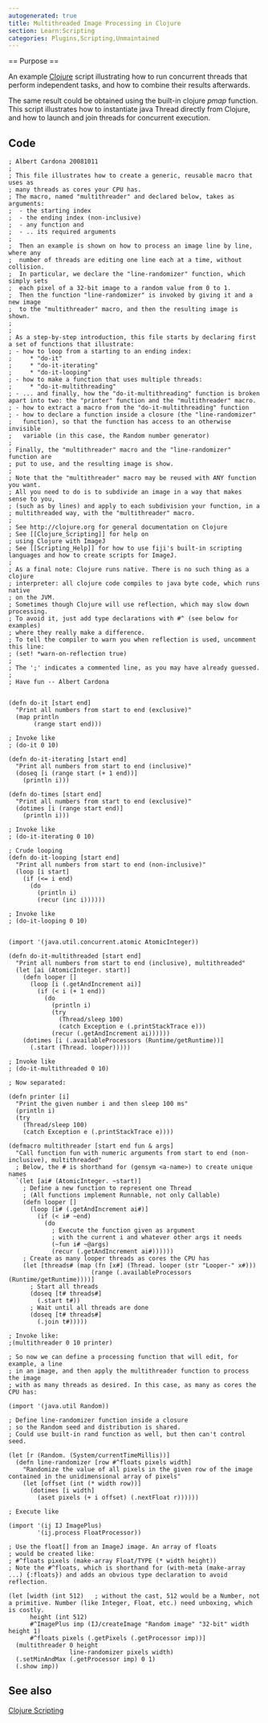 ```yaml
---
autogenerated: true
title: Multithreaded Image Processing in Clojure
section: Learn:Scripting
categories: Plugins,Scripting,Unmaintained
---
```


== Purpose ==

An example [Clojure](/scripting/clojure) script illustrating how to run concurrent threads that perform independent tasks, and how to combine their results afterwards.

The same result could be obtained using the built-in clojure <i>pmap</i> function. This script illustrates how to instantiate java Thread directly from Clojure, and how to launch and join threads for concurrent execution.

## Code

    ; Albert Cardona 20081011
    ;
    ; This file illustrates how to create a generic, reusable macro that uses as
    ; many threads as cores your CPU has.
    ; The macro, named "multithreader" and declared below, takes as arguments:
    ;  - the starting index
    ;  - the ending index (non-inclusive)
    ;  - any function and
    ;  - .. its required arguments
    ;
    ;  Then an example is shown on how to process an image line by line, where any
    ;  number of threads are editing one line each at a time, without collision.
    ;  In particular, we declare the "line-randomizer" function, which simply sets
    ;  each pixel of a 32-bit image to a random value from 0 to 1.
    ;  Then the function "line-randomizer" is invoked by giving it and a new image
    ;  to the "multithreader" macro, and then the resulting image is shown.
    ;
    ;
    ; As a step-by-step introduction, this file starts by declaring first a set of functions that illustrate:
    ; - how to loop from a starting to an ending index:
    ;     * "do-it"
    ;     * "do-it-iterating"
    ;     * "do-it-looping"
    ; - how to make a function that uses multiple threads:
    ;     * "do-it-multithreading"
    ; - ... and finally, how the "do-it-multithreading" function is broken apart into two: the "printer" function and the "multithreader" macro.
    ; - how to extract a macro from the "do-it-multithreading" function
    ; - how to declare a function inside a closure (the "line-randomizer"
    ;   function), so that the function has access to an otherwise invisible
    ;   variable (in this case, the Random number generator)
    ;
    ; Finally, the "multithreader" macro and the "line-randomizer" function are
    ; put to use, and the resulting image is show.
    ; 
    ; Note that the "multithreader" macro may be reused with ANY function you want.
    ; All you need to do is to subdivide an image in a way that makes sense to you,
    ; (such as by lines) and apply to each subdivision your function, in a
    ; multithreaded way, with the "multithreader" macro.
    ;
    ; See http://clojure.org for general documentation on Clojure
    ; See [[Clojure_Scripting]] for help on
    ; using Clojure with ImageJ
    ; See [[Scripting_Help]] for how to use fiji's built-in scripting languages and how to create scripts for ImageJ.
    ;
    ; As a final note: Clojure runs native. There is no such thing as a clojure
    ; interpreter: all clojure code compiles to java byte code, which runs native
    ; on the JVM.
    ; Sometimes though Clojure will use reflection, which may slow down processing.
    ; To avoid it, just add type declarations with #^ (see below for examples)
    ; where they really make a difference.
    ; To tell the compiler to warn you when reflection is used, uncomment this line:
    ; (set! *warn-on-reflection true)
    ;
    ; The ';' indicates a commented line, as you may have already guessed.
    ;
    ; Have fun -- Albert Cardona


    (defn do-it [start end]
      "Print all numbers from start to end (exclusive)"
      (map println
           (range start end)))

    ; Invoke like
    ; (do-it 0 10)

    (defn do-it-iterating [start end]
      "Print all numbers from start to end (inclusive)"
      (doseq [i (range start (+ 1 end))]
        (println i)))

    (defn do-times [start end]
      "Print all numbers from start to end (exclusive)"
      (dotimes [i (range start end)]
        (println i)))

    ; Invoke like
    ; (do-it-iterating 0 10)

    ; Crude looping
    (defn do-it-looping [start end]
      "Print all numbers from start to end (non-inclusive)"
      (loop [i start]
        (if (<= i end)
          (do
            (println i)
            (recur (inc i))))))

    ; Invoke like
    ; (do-it-looping 0 10)


    (import '(java.util.concurrent.atomic AtomicInteger))

    (defn do-it-multithreaded [start end]
      "Print all numbers from start to end (inclusive), multithreaded"
      (let [ai (AtomicInteger. start)]
        (defn looper []
          (loop [i (.getAndIncrement ai)]
            (if (< i (+ 1 end))
              (do
                (println i)
                (try
                  (Thread/sleep 100)
                  (catch Exception e (.printStackTrace e)))
                (recur (.getAndIncrement ai))))))
        (dotimes [i (.availableProcessors (Runtime/getRuntime))]
          (.start (Thread. looper)))))

    ; Invoke like
    ; (do-it-multithreaded 0 10)

    ; Now separated:

    (defn printer [i]
      "Print the given number i and then sleep 100 ms"
      (println i)
      (try
        (Thread/sleep 100)
        (catch Exception e (.printStackTrace e))))

    (defmacro multithreader [start end fun & args]
      "Call function fun with numeric arguments from start to end (non-inclusive), multithreaded"
      ; Below, the # is shorthand for (gensym <a-name>) to create unique names
      `(let [ai# (AtomicInteger. ~start)]
        ; Define a new function to represent one Thread
        ; (All functions implement Runnable, not only Callable)
        (defn looper []
          (loop [i# (.getAndIncrement ai#)]
            (if (< i# ~end)
              (do
                ; Execute the function given as argument
                ; with the current i and whatever other args it needs
                (~fun i# ~@args)
                (recur (.getAndIncrement ai#))))))
        ; Create as many looper threads as cores the CPU has
        (let [threads# (map (fn [x#] (Thread. looper (str "Looper-" x#)))
                           (range (.availableProcessors (Runtime/getRuntime))))]
          ; Start all threads
          (doseq [t# threads#]
            (.start t#))
          ; Wait until all threads are done
          (doseq [t# threads#]
            (.join t#)))))

    ; Invoke like:
    ;(multithreader 0 10 printer)

    ; So now we can define a processing function that will edit, for example, a line
    ; in an image, and then apply the multithreader function to process the image
    ; with as many threads as desired. In this case, as many as cores the CPU has:

    (import '(java.util Random))

    ; Define line-randomizer function inside a closure
    ; so the Random seed and distribution is shared.
    ; Could use built-in rand function as well, but then can't control seed.

    (let [r (Random. (System/currentTimeMillis))]
      (defn line-randomizer [row #^floats pixels width]
        "Randomize the value of all pixels in the given row of the image contained in the unidimensional array of pixels"
        (let [offset (int (* width row))]
          (dotimes [i width]
            (aset pixels (+ i offset) (.nextFloat r))))))

    ; Execute like

    (import '(ij IJ ImagePlus)
            '(ij.process FloatProcessor))

    ; Use the float[] from an ImageJ image. An array of floats
    ; would be created like:
    ; #^floats pixels (make-array Float/TYPE (* width height))
    ; Note the #^floats, which is shorthand for (with-meta (make-array ...) {:floats}) and adds an obvious type declaration to avoid reflection.

    (let [width (int 512)   ; without the cast, 512 would be a Number, not a primitive. Number (like Integer, Float, etc.) need unboxing, which is costly.
          height (int 512)
          #^ImagePlus imp (IJ/createImage "Random image" "32-bit" width height 1)
          #^floats pixels (.getPixels (.getProcessor imp))]
      (multithreader 0 height
                     line-randomizer pixels width)
      (.setMinAndMax (.getProcessor imp) 0 1)
      (.show imp))

## See also

[Clojure Scripting](/scripting/clojure)

  
